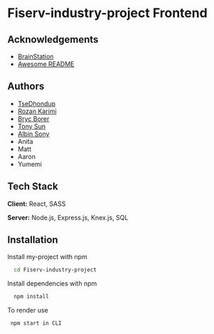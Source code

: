 
# Fiserv-industry-project Frontend





## Acknowledgements

 - [BrainStation](https://brainstation.io/?utm_keyword=brainstation&utm_network=g&utm_matchtype=e&utm_creative=482909840077&utm_target=&utm_placement=&utm_device=c&utm_campaign=11729367083&utm_adgroup=116579479809&utm_source=AdWords&utm_target_id=kwd-296950415241&gad_source=1&gclid=CjwKCAiAiP2tBhBXEiwACslfnm6ei3HVAKqqaSilroeKqbfSP3vlprCfrnn8asaVBRJazdkE11pgwhoCBGQQAvD_BwE)
 - [Awesome README](https://github.com/matiassingers/awesome-readme)


## Authors

- [TseDhondup](https://github.com/Tsedhondup)
- [Rozan Karimi](https://github.com/Tsedhondup)
- [Bryc Borer](https://github.com/CanadianWall)
- [Tony Sun](https://github.com/TonySMK)
- [Albin Sony](https://github.com/albinsony95)
- Anita
- Matt
- Aaron
- Yumemi




## Tech Stack

**Client:** React, SASS

**Server:** Node.js, Express.js, Knex.js, SQL



## Installation

Install my-project with npm

```bash
  cd Fiserv-industry-project
```
Install dependencies with npm
```bash
  npm install
```
 To render use
 ```bash
  npm start in CLI
```

